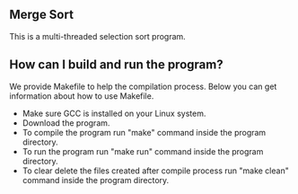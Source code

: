 ## Merge Sort

This is a multi-threaded selection sort program.

## How can I build and run the program?

We provide Makefile to help the compilation process. Below you can get information about how to use Makefile.

* Make sure GCC is installed on your Linux system.
* Download the program.
* To compile the program run "make" command inside the program directory.
* To run the program run "make run" command inside the program directory.
* To clear delete the files created after compile process run "make clean" command inside the program directory.